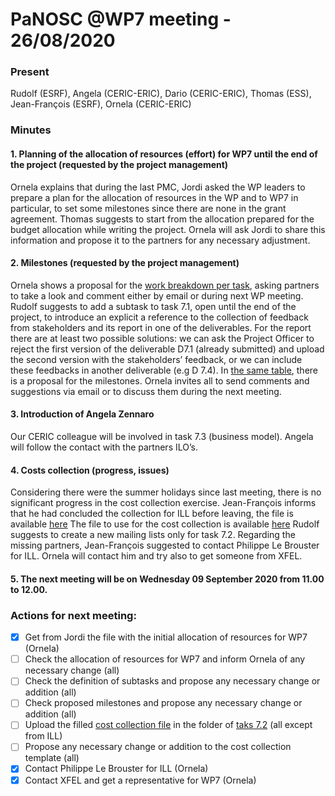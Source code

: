 # PaNOSC @WP7 meeting - 26/08/2020

### Present
Rudolf (ESRF), Angela (CERIC-ERIC), Dario (CERIC-ERIC), Thomas (ESS), Jean-François (ESRF), Ornela (CERIC-ERIC)

### Minutes

#### 1. Planning of the allocation of resources (effort) for WP7 until the end of the project (requested by the project management)
Ornela explains that during the last PMC, Jordi asked the WP leaders to prepare a plan for the allocation of resources in the WP and to WP7 in particular, to set some milestones since there are none in the grant agreement. Thomas suggests to start from the allocation prepared for the budget allocation while writing the project. Ornela will ask Jordi to share this information and propose it to the partners for any necessary adjustment.

#### 2.	Milestones (requested by the project management)
Ornela shows a proposal for the [work breakdown per task](WP%20Documents/Tasks%20duration%20and%20work%20breakdown.xlsx), asking partners to take a look and comment either by email or during next WP meeting. Rudolf suggests to add a subtask to task 7.1, open until the end of the project, to introduce an explicit a reference to the collection of feedback from stakeholders and its report in one of the deliverables. For the report there are at least two possible solutions: we can ask the Project Officer to reject the first version of the deliverable D7.1 (already submitted) and upload the second version with the stakeholders’ feedback, or we can include these feedbacks in another deliverable (e.g D 7.4). 
In [the same table]((WP%20Documents/Tasks%20duration%20and%20work%20breakdown.xlsx)), there is a proposal for the milestones. Ornela invites all to send comments and suggestions via email or to discuss them during the next meeting.

#### 3.	Introduction of Angela Zennaro
Our CERIC colleague will be involved in task 7.3 (business model). Angela will follow the contact with the partners ILO’s.

#### 4.	Costs collection (progress, issues) 
Considering there were the summer holidays since last meeting, there is no significant progress in the cost collection exercise.
Jean-François informs that he had concluded the collection for ILL before leaving, the file is available [here](Task%207.2%20Metrics%20and%20cost%20for%20the%20Photon%20and%20Neutron%20community%20EOSC/metrics%20and%20cost%20model_V2_ILL.xlsx)
The file to use for the cost collection is available [here](Task%207.2%20Metrics%20and%20cost%20for%20the%20Photon%20and%20Neutron%20community%20EOSC/metrics%20and%20cost%20model_V2.xlsx)
Rudolf suggests to create a new mailing lists only for task 7.2. 
Regarding the missing partners, Jean-François suggested to contact Philippe Le Brouster for ILL. Ornela will contact him and try also to get someone from XFEL. 
#### 5.	 The next meeting will be on Wednesday 09 September 2020 from 11.00 to 12.00.


### Actions for next meeting:
- [x] Get from Jordi the file with the initial allocation of resources for WP7 (Ornela)
- [ ] Check the allocation of resources for WP7 and inform Ornela of any necessary change (all)
- [ ] Check the definition of subtasks and propose any necessary change or addition (all)
- [ ] Check proposed milestones and propose any necessary change or addition (all)
- [ ] Upload the filled [cost collection file](Task%207.2%20Metrics%20and%20cost%20for%20the%20Photon%20and%20Neutron%20community%20EOSC/metrics%20and%20cost%20model_V2.xlsx) in the folder of [taks 7.2](Task%207.2%20Metrics%20and%20cost%20for%20the%20Photon%20and%20Neutron%20community%20EOSC/metrics%20and%20cost%20model) (all except from ILL)
- [ ] Propose any necessary change or addition to the cost collection template (all)
- [x] Contact Philippe Le Brouster for ILL (Ornela)
- [x] Contact XFEL and get a representative for WP7 (Ornela)

